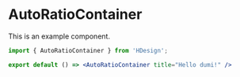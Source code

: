 # AutoRatioContainer

This is an example component.

```jsx
import { AutoRatioContainer } from 'HDesign';

export default () => <AutoRatioContainer title="Hello dumi!" />
```
